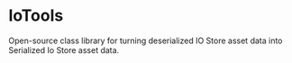 # IoTools

Open-source class library for turning deserialized IO Store asset data into Serialized Io Store asset data.

